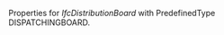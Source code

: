 Properties for _IfcDistributionBoard_ with PredefinedType DISPATCHINGBOARD.

<!-- end of short definition -->

